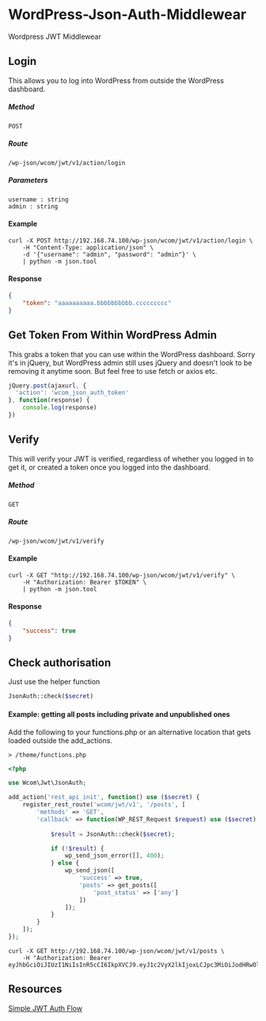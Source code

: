 # WordPress-Json-Auth-Middlewear

Wordpress JWT Middlewear

## Login

This allows you to log into WordPress from outside the WordPress dashboard.

##### Method
```
POST
```

##### Route
```
/wp-json/wcom/jwt/v1/action/login 
```

##### Parameters
```
username : string
admin : string
```

#### Example

```shell
curl -X POST http://192.168.74.100/wp-json/wcom/jwt/v1/action/login \
    -H "Content-Type: application/json" \
    -d '{"username": "admin", "password": "admin"}' \
    | python -m json.tool
```

#### Response

```json
{
    "token": "aaaaaaaaaa.bbbbbbbbbb.ccccccccc"
}
```

## Get Token From Within WordPress Admin

This grabs a token that you can use within the WordPress dashboard. Sorry it's in jQuery,
but WordPress admin still uses jQuery and doesn't look to be removing it anytime soon. But feel free
to use fetch or axios etc.

```javascript
jQuery.post(ajaxurl, {
  'action': 'wcom_json_auth_token'
}, function(response) {
	console.log(response)
})
```

## Verify

This will verify your JWT is verified, regardless of whether you logged in to
get it, or created a token once you logged into the dashboard.

##### Method
```
GET
```

##### Route
```
/wp-json/wcom/jwt/v1/verify
```

#### Example

```shell
curl -X GET "http://192.168.74.100/wp-json/wcom/jwt/v1/verify" \
    -H "Authorization: Bearer $TOKEN" \
    | python -m json.tool
```

#### Response

```json
{
    "success": true
}
```

## Check authorisation

Just use the helper function 

```php
JsonAuth::check($secret)
```

#### Example: getting all posts including private and unpublished ones

Add the following to your functions.php or an alternative location that gets
loaded outside the add_actions.

```
> /theme/functions.php
```

```php
<?php

use Wcom\Jwt\JsonAuth;

add_action('rest_api_init', function() use ($secret) {
    register_rest_route('wcom/jwt/v1', '/posts', [
        'methods' => 'GET',
        'callback' => function(WP_REST_Request $request) use ($secret) {
            
            $result = JsonAuth::check($secret);

            if (!$result) {
                wp_send_json_error([], 400);
            } else {
                wp_send_json([
                    'success' => true, 
                    'posts' => get_posts([
                        'post_status' => ['any']
                    ])
                ]);
            }
        }
    ]);
});
```

```
curl -X GET http://192.168.74.100/wp-json/wcom/jwt/v1/posts \
    -H "Authorization: Bearer eyJhbGciOiJIUzI1NiIsInR5cCI6IkpXVCJ9.eyJ1c2VyX2lkIjoxLCJpc3MiOiJodHRwOlwvXC8xOTIuMTY4Ljc0LjEwMCIsImV4cCI6IjIwMTgtMDQtMDQgMTc6MjY6MjAiLCJzdWIiOiIiLCJhdWQiOiIifQ.gFJupqx4hRACqWtZoKYjDCOepd8WZcKvtQgLf_U2578" 
```

## Resources

[Simple JWT Auth Flow](https://medium.freecodecamp.org/how-to-make-authentication-easier-with-json-web-token-cc15df3f2228)